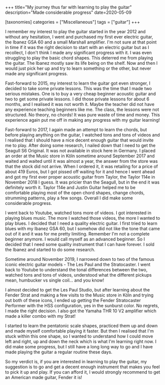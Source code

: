 +++
title="My journey thus far with learning to play the guitar"
description="Made considerable progress"
date=2020-05-09

[taxonomies]
categories = ["Miscellaneous"]
tags = ["guitar"]
+++


I remember my interest to play the guitar started in the year 2012 and without any hesitation, I went and purchased my first ever electric guitar, the Ibanez 
GSA 60 and a small Marshall amplifier. I'm not sure at that point in time if it was the right decision to start with an electric guitar but as I recollect, 
I don't think I made any significant progress with it. I was even struggling to play the basic chord shapes. This deterred me from playing the guitar. The 
Ibanez mostly saw its life being on the shelf. Now and then I would just pick her up and try to learn something or the other, but never made any 
significant progress.

Fast-forward to 2015, my interest to learn the guitar got even stronger, I decided to take some private lessons. This was the time that I made two 
serious mistakes. One is to buy a very cheap beginner acoustic guitar and two to get some private lessons. I did those private lessons for about 6 months, 
and I realised it was not worth it. Maybe the teacher did not have any experience teaching beginners like me. The class, the lessons were not structured. 
No theory, no chords! It was pure waste of time and money. This experience again put me off in making any progress with my guitar learning!

Fast-forward to 2017, I again made an attempt to learn the chords, but before playing anything on the guitar, I watched tons and tons of videos and I 
realised that I should have a nice decent enough guitar that would invite me to play. After doing some research, I nailed down that I need to get the 
Seagull S6 Original. It was not available in stock here in Germany. I placed an order at the Music store in Köln sometime around September 2017 and waited 
and waited until it was almost a year, the answer from the store was that the stock did not arrive. When I ordered it, it was retailing for a price of about 
419 Euros, but I got pissed off waiting for it and hence I went ahead and got my first ever proper acoustic guitar from Taylor, the Taylor 114e in November 
2018 I guess. It was pricier than the Seagull, but in the end it was definitely worth it. Taylor 114e and Justin Guitar helped me to be 
comfortable playing most of the open chord shapes, change chords, strumming patterns, play a few songs. Overall I did make some considerable progress.

I went back to Youtube, watched tons more of videos. I got interested in playing blues music. The more I watched those videos, the more I wanted to play 
blues. I decided that I need a quality electric guitar. I first tried to learn blues with my Ibanez GSA 60, but I somehow did not like the tone that came 
out of it and it was for me pretty limiting. Remember I'm not a complete beginner anymore. I would call myself as an advanced beginner. So I decided that 
I need some quality instrument that I can have forever. I sold the Ibanez and started to do some research.

Sometime around November 2019, I narrowed down to two of the famous iconic electric guitar models - The Les Paul and the Stratocaster. I went back to Youtube 
to understand the tonal differences between the two, watched tons and tons of videos, understood what the different pickups mean, humbucker vs single coil...
and you know!

I almost decided to get the Les Paul Studio, but after learning about the Fender Strat and making a few visits to the Music store in Köln and trying out 
both of these icons, I ended up getting the Fender Stratocaster Performer with the HSS configuration, yes in the sunburst color. No regrets, I made the 
right decision. I also got the Yamaha THR 10 V2 amplifier which made a killer combo with my Strat!

I started to learn the pentatonic scale shapes, practiced them up and down and made myself comfortable playing it faster. But then I realised that I'm stuck
within this one shape, so I wanted to understand how I could move left and right, up and down the neck which is what I'm learning right now. I did make some 
progress, but I still have a long long way to go and I have made playing the guitar a regular routine these days.

So my verdict is, if you are interested in learning to play the guitar, my suggestion is to go and get a decent enough instrument that makes you feel to 
pick it up and play. If you can afford it, I would strongly recommend to get an American made guitar, Fender it is!